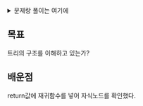 <details>
  <summary>문제랑 풀이는 여기에</summary>
  
  ### 문제

  Given the root of a binary tree, return its maximum depth.

  A binary tree's maximum depth is the number of nodes along the longest path from the root node down to the farthest leaf node.

  ### 풀이
  ```python
  class Solution:
      def maxDepth(self, root: Optional[TreeNode]) -> int:
          if not root:
              return 0

          return max(self.maxDepth(root.left), self.maxDepth(root.right)) + 1
  ```

  ### 런타임 & 메모리
  1. Runtime
    55ms
  2. Memory
    16.2MB

</details>

목표
---
트리의 구조를 이해하고 있는가?

배운점
---
return값에 재귀함수를 넣어 자식노드를 확인했다.